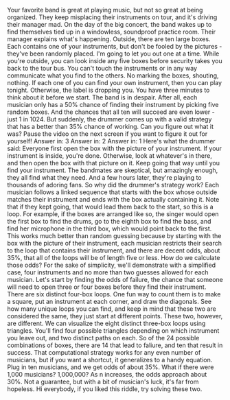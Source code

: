Your favorite band is great at playing music, but not so great at being organized. They keep misplacing  their instruments on tour, and it's driving their manager mad. On the day of the big concert, the band wakes up  to find themselves tied up in a windowless,  soundproof practice room. Their manager explains what's happening. Outside, there are ten large boxes. Each contains one of your instruments, but don't be fooled by the pictures - they've been randomly placed. I'm going to let you out one at a time. While you're outside, you can look inside any five boxes before security takes you back to the tour bus. You can't touch the instruments or in any way communicate what you find to the others. No marking the boxes, shouting, nothing. If each one of you  can find your own instrument, then you can play tonight. Otherwise, the label is dropping you. You have three minutes to think about it before we start. The band is in despair. After all, each musician only has a 50% chance of finding their instrument by picking five random boxes. And the chances that all ten will succeed are even lower - just 1 in 1024. But suddenly, the drummer comes up with a valid strategy that has a better than 35% chance of working. Can you figure out what it was? Pause the video on the next screen if you want to figure it out for yourself! Answer in: 3 Answer in: 2 Answer in: 1 Here's what the drummer said: Everyone first open the box with the picture of your instrument. If your instrument is inside, you're done. Otherwise, look at whatever's in there, and then open the box  with that picture on it. Keep going that way until you find your instrument. The bandmates are skeptical, but amazingly enough, they all find what they need. And a few hours later, they're playing to thousands of adoring fans. So why did the drummer's strategy work? Each musician follows a linked sequence that starts with the box whose outside matches their instrument and ends with the box  actually containing it. Note that if they kept going, that would lead them back to the start, so this is a loop. For example, if the boxes  are arranged like so, the singer would open the first box to find the drums, go to the eighth box to find the bass, and find her microphone in the third box, which would point back to the first. This works much better  than random guessing because by starting with the box  with the picture of their instrument, each musician restricts their search to the loop that contains their instrument, and there are decent odds, about 35%, that all of the loops  will be of length five or less. How do we calculate those odds? For the sake of simplicity,  we'll demonstrate with a simplified case, four instruments and no more than  two guesses allowed for each musician. Let's start by finding  the odds of failure, the chance that someone will need to open three or four boxes before they find their instrument. There are six distinct four-box loops. One fun way to count them  is to make a square, put an instrument at each corner, and draw the diagonals. See how many unique loops you can find, and keep in mind that these two  are considered the same, they just start at different points. These two, however, are different. We can visualize the eight distinct three-box loops using triangles. You'll find four possible triangles depending on which instrument  you leave out, and two distinct paths on each. So of the 24 possible  combinations of boxes, there are 14 that lead to faliure, and ten that result in success. That computational strategy works for any even number of musicians, but if you want a shortcut, it generalizes to a handy equation. Plug in ten musicians,  and we get odds of about 35%. What if there were 1,000 musicians? 1,000,000? As n increases,  the odds approach about 30%. Not a guarantee, but with a bit of musician's luck, it's far from hopeless. Hi everybody, if you liked this riddle, try solving these two. 